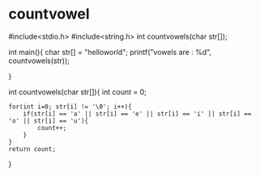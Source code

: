# countvowel
#include<stdio.h>
#include<string.h>
int countvowels(char str[]);

int main(){
    char str[] = "helloworld";
    printf("vowels are : %d", countvowels(str));

}

int countvowels(char str[]){
    int count = 0;

    for(int i=0; str[i] != '\0'; i++){
        if(str[i] == 'a' || str[i] == 'e' || str[i] == 'i' || str[i] == 'o' || str[i] == 'u'){
            count++;
        }
    }
    return count;
}
